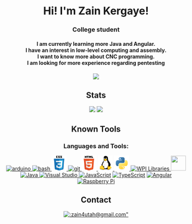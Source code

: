 <h1 align = "center"> Hi! I'm Zain Kergaye! </h1>

<h3 align = "center"> College student </h3>
<h4 align = "center"> I am currently learning more Java and Angular. <br>
I have an interest in low-level computing and assembly. <br>
I want to know more about CNC programming. <br>
I am looking for more experience regarding pentesting </h4>
<p align="center">
  <img align="center" src="https://komarev.com/ghpvc/?username=ZainKergaye&color=dcc300">
</p>

<h2 align = "center"> Stats </h2> 

<p align = "center">
<img src='https://github-readme-stats.vercel.app/api/top-langs/?username=zainkergaye&show_icons=true&langs_count=10&layout=compact&hide_border=true&bg_color=00000000&text_color=3498db'>
<picture>
    <source media="(prefers-color-scheme: dark)" srcset="https://github-readme-streak-stats.herokuapp.com/?user=zainkergaye&hide_border=true&theme=dark" />
    <img src="https://github-readme-streak-stats.herokuapp.com/?user=zainkergaye&hide_border=true&theme=default" />
</picture>

<h2 align = "center"> Known Tools </h2>

<h3 align = "center"> Languages and Tools: </h3>
<p align="center"> <a href="https://www.arduino.cc/" target="_blank"> <img src="https://cdn.worldvectorlogo.com/logos/arduino-1.svg" alt="arduino" width="40" height="40"/> </a> 
<a href="https://www.gnu.org/software/bash/" target="_blank"> <img src="https://www.vectorlogo.zone/logos/gnu_bash/gnu_bash-icon.svg" alt="bash" width="40" height="40"/> </a> <a href="https://www.w3schools.com/css/" target="_blank"> <img src="https://raw.githubusercontent.com/devicons/devicon/master/icons/css3/css3-original-wordmark.svg" alt="css3" width="40" height="40"/> </a>
<a href="https://git-scm.com/" target="_blank"> <img src="https://www.vectorlogo.zone/logos/git-scm/git-scm-icon.svg" alt="git" width="40" height="40"/> </a> 
 <a href="https://www.w3.org/html/" target="_blank"> <img src="https://raw.githubusercontent.com/devicons/devicon/master/icons/html5/html5-original-wordmark.svg" alt="html5" width="40" height="40"/> </a> 
  <a href="https://www.linux.org/" target="_blank"> <img src="https://raw.githubusercontent.com/devicons/devicon/master/icons/linux/linux-original.svg" alt="linux" width="40" height="40"/> </a>
  <a href="https://www.python.org" target="_blank"> <img src="https://raw.githubusercontent.com/devicons/devicon/master/icons/python/python-original.svg" alt="python" width="40" height="40"/> </a> 
  <a href="https://docs.wpilib.org/en/stable/docs/zero-to-robot/introduction.html" target="_blank"> <img src="https://frcteam3255.github.io/FRC-Java-Tutorial/assets/images/logos/wpilib.png" alt="WPI Libraries" width="40" height="40"/> </a>
  <a href="https://en.wikipedia.org/wiki/C%2B%2B" target="_blank"> <img src="https://external-content.duckduckgo.com/iu/?u=https%3A%2F%2Fwebforpc.com%2Fwp-content%2Fuploads%2F2018%2F03%2Fc-plus-plus-program-logo-image.png&f=1&nofb=1" alt"C++" width="40" height="40"/> </a>
  <a href="https://www.java.com/en/" target="_blank"> <img src="https://external-content.duckduckgo.com/iu/?u=https%3A%2F%2Ftse3.mm.bing.net%2Fth%3Fid%3DOIP.Su4qgmezwA4ieQxPEZYbFgHaHa%26pid%3DApi&f=1" alt="Java" width="40" height="40"/> </a>
  <a href="https://visualstudio.microsoft.com/" target=_blank"> <img src="https://external-content.duckduckgo.com/iu/?u=https%3A%2F%2Fpluspng.com%2Fimg-png%2Fvisual-studio-logo-png-visual-studio-code-logo-is-offensive-to-me-issue-87419-1200x1200.png&f=1&nofb=1" alt="Visual Studio" width="40" height="40"/> </a>
  <a href="https://developer.mozilla.org/en-US/docs/Web/JavaScript" target="_blank" rel="noreferrer"><img src="https://raw.githubusercontent.com/danielcranney/readme-generator/main/public/icons/skills/javascript-colored.svg" width="36" height="36" alt="JavaScript" /></a>
  <a href="https://www.typescriptlang.org/" target="_blank" rel="noreferrer"><img src="https://raw.githubusercontent.com/danielcranney/readme-generator/main/public/icons/skills/typescript-colored.svg" width="36" height="36" alt="TypeScript" /></a>
  <a href="https://angular.io/" target="_blank" rel="noreferrer"><img src="https://raw.githubusercontent.com/danielcranney/readme-generator/main/public/icons/skills/angularjs-colored.svg" width="36" height="36" alt="Angular" /></a>
  <a href="https://www.raspberrypi.org/" target="_blank" rel="noreferrer"><img src="https://raw.githubusercontent.com/danielcranney/readme-generator/main/public/icons/skills/raspberrypi-colored.svg" width="36" height="36" alt="Raspberry Pi" /></a>
  
  
<h2 align="center">Contact</h2>
<p align="center">
 <a href="mailto:zain4utah@gmail.com"> <img src="https://user-images.githubusercontent.com/62440012/156062381-a1125b03-f99f-4b49-8911-7135d640c9b9.png" alt=:zain4utah@gmail.com" width="50" height = "40"> </a>






